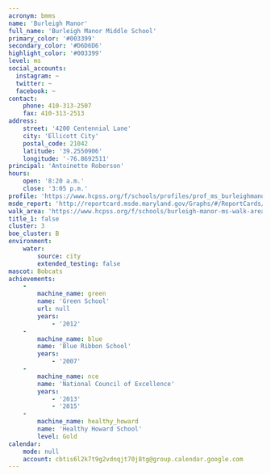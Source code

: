 ```yaml
---
acronym: bmms
name: 'Burleigh Manor'
full_name: 'Burleigh Manor Middle School'
primary_color: '#003399'
secondary_color: '#D6D6D6'
highlight_color: '#003399'
level: ms
social_accounts:
  instagram: ~
  twitter: ~
  facebook: ~
contact:
    phone: 410-313-2507
    fax: 410-313-2513
address:
    street: '4200 Centennial Lane'
    city: 'Ellicott City'
    postal_code: 21042
    latitude: '39.2550906'
    longitude: '-76.8692511'
principal: 'Antoinette Roberson'
hours:
    open: '8:20 a.m.'
    close: '3:05 p.m.'
profile: 'https://www.hcpss.org/f/schools/profiles/prof_ms_burleighmanor.pdf'
msde_report: 'http://reportcard.msde.maryland.gov/Graphs/#/ReportCards/ReportCardSchool/1//1/13/0216/'
walk_area: 'https://www.hcpss.org/f/schools/burleigh-manor-ms-walk-area.pdf'
title_1: false
cluster: 3
boe_cluster: B
environment:
    water:
        source: city
        extended_testing: false
mascot: Bobcats
achievements:
    -
        machine_name: green
        name: 'Green School'
        url: null
        years:
            - '2012'
    -
        machine_name: blue
        name: 'Blue Ribbon School'
        years:
            - '2007'
    -
        machine_name: nce
        name: 'National Council of Excellence'
        years:
            - '2013'
            - '2015'
    -
        machine_name: healthy_howard
        name: 'Healthy Howard School'
        level: Gold
calendar:
    mode: null
    account: cbtis6l2k7t9g2vdnqjt70j8tg@group.calendar.google.com
---
```


